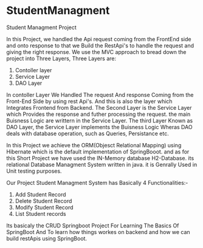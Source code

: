 # StudentManagment

Student Managment Project 

In this Project, we handled the Api request coming from the FrontEnd side and onto response to that we Build the RestApi's to handle the request and giving the right response. We use the MVC approach to bread down the project into Three Layers, 
Three Layers are:
1. Contoller layer
2. Service Layer
3. DAO Layer
   
In contoller Layer We Handled The request And response Coming from the Front-End Side by using rest Api's. And this is also the layer which Integrates Frontend from Backend.
The Second Layer is the Service Layer which Provides the response and futher processing the request. the main Buisness Logic are writtern in the Service Layer.
The third Layer Known as DAO Layer, the Service Layer implements the Buisness Logic Wheras DAO deals with database operation, such as Queries, Persistance etc.

In this Project we achieve the ORM(Objesct Relational Mapping) using Hibernate which is the default implementation of SpringBooot.
and as for this Short Project we have used the IN-Memory database H2-Database. its relational Database Managment System written in java. it is Genrally Used in Unit testing purposes. 

Our Project Student Managment System has Basically 4 Functionalities:-
1. Add Student Record
2. Delete Student Record
3. Modify Student Record
4. List Student records

Its basicaly the CRUD Springboot Project For Learning The Basics Of SpringBoot And To learn how things workes on backend and how we can build restApis using SpringBoot.
